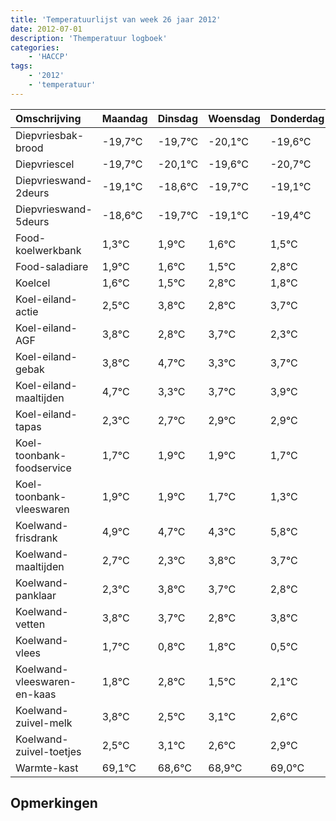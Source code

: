 ```yaml
---
title: 'Temperatuurlijst van week 26 jaar 2012'
date: 2012-07-01
description: 'Themperatuur logboek'
categories:
    - 'HACCP'
tags:
    - '2012'
    - 'temperatuur'
---
```

|Omschrijving|Maandag|Dinsdag|Woensdag|Donderdag|Vrijdag|Zaterdag|Zondag|
|:---|:---|:---|:---|:---|:---|:---|:---|
|Diepvriesbak-brood|-19,7°C|-19,7°C|-20,1°C|-19,6°C|-20,7°C|-20,1°C|-20,4°C|
|Diepvriescel|-19,7°C|-20,1°C|-19,6°C|-20,7°C|-20,1°C|-20,4°C|-20,5°C|
|Diepvrieswand-2deurs|-19,1°C|-18,6°C|-19,7°C|-19,1°C|-19,4°C|-19,5°C|-18,2°C|
|Diepvrieswand-5deurs|-18,6°C|-19,7°C|-19,1°C|-19,4°C|-19,5°C|-18,2°C|-19,2°C|
|Food-koelwerkbank|1,3°C|1,9°C|1,6°C|1,5°C|2,8°C|1,8°C|2,7°C|
|Food-saladiare|1,9°C|1,6°C|1,5°C|2,8°C|1,8°C|2,7°C|1,3°C|
|Koelcel|1,6°C|1,5°C|2,8°C|1,8°C|2,7°C|1,3°C|1,7°C|
|Koel-eiland-actie|2,5°C|3,8°C|2,8°C|3,7°C|2,3°C|2,7°C|2,9°C|
|Koel-eiland-AGF|3,8°C|2,8°C|3,7°C|2,3°C|2,7°C|2,9°C|2,9°C|
|Koel-eiland-gebak|3,8°C|4,7°C|3,3°C|3,7°C|3,9°C|3,9°C|3,7°C|
|Koel-eiland-maaltijden|4,7°C|3,3°C|3,7°C|3,9°C|3,9°C|3,7°C|3,3°C|
|Koel-eiland-tapas|2,3°C|2,7°C|2,9°C|2,9°C|2,7°C|2,3°C|3,8°C|
|Koel-toonbank-foodservice|1,7°C|1,9°C|1,9°C|1,7°C|1,3°C|2,8°C|2,7°C|
|Koel-toonbank-vleeswaren|1,9°C|1,9°C|1,7°C|1,3°C|2,8°C|2,7°C|1,8°C|
|Koelwand-frisdrank|4,9°C|4,7°C|4,3°C|5,8°C|5,7°C|4,8°C|5,8°C|
|Koelwand-maaltijden|2,7°C|2,3°C|3,8°C|3,7°C|2,8°C|3,8°C|2,5°C|
|Koelwand-panklaar|2,3°C|3,8°C|3,7°C|2,8°C|3,8°C|2,5°C|3,1°C|
|Koelwand-vetten|3,8°C|3,7°C|2,8°C|3,8°C|2,5°C|3,1°C|2,6°C|
|Koelwand-vlees|1,7°C|0,8°C|1,8°C|0,5°C|1,1°C|0,6°C|0,9°C|
|Koelwand-vleeswaren-en-kaas|1,8°C|2,8°C|1,5°C|2,1°C|1,6°C|1,9°C|2,0°C|
|Koelwand-zuivel-melk|3,8°C|2,5°C|3,1°C|2,6°C|2,9°C|3,0°C|2,3°C|
|Koelwand-zuivel-toetjes|2,5°C|3,1°C|2,6°C|2,9°C|3,0°C|2,3°C|2,1°C|
|Warmte-kast|69,1°C|68,6°C|68,9°C|69,0°C|68,3°C|68,1°C|69,4°C|

## Opmerkingen


